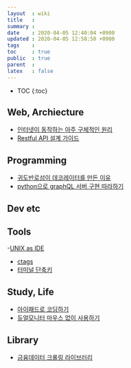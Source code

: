 ```yaml
---
layout  : wiki
title   : 
summary : 
date    : 2020-04-05 12:40:04 +0900
updated : 2020-04-05 12:58:50 +0900
tags    : 
toc     : true
public  : true
parent  : 
latex   : false
---
```

* TOC
{:toc}

## Web, Archiecture

- [인터넷이 동작하는 아주 구체적인 원리](https://parksb.github.io/article/36.html?fbclid=IwAR15UeD4WM0Z0TZ4TTjjKGIfR3qnQiXPdEKWh73_2uPaSP12Qi51QjSm-Dw)
- [Restful API 설계 가이드](https://sanghaklee.tistory.com/m/57)

## Programming

- [귀도반로섬이 데코레이터를 만든 이유](https://www.python.org/dev/peps/pep-0318/?fbclid=IwAR1GpVBs3_Jx1idcDXbN1CUI15jlk2r0qkmm6QGKKTJqLqw0omSYWE6fYj4#abstract)
- [python으로 graphQL 서버 구현 따라하기](https://jonnung.dev/graphql/2019/08/05/python-graphql-graphene-tutorial/)

## Dev etc


## Tools

-[UNIX as IDE](https://dgkim5360.tistory.com/entry/unix-as-ide-korean-translation)
- [ctags](https://bowbowbow.tistory.com/15)
- [터미널 단축키](https://superuser.com/questions/362113/how-to-delete-all-characters-after-cursor-in-shell)


## Study, Life

- [아이패드로 코딩하기](https://boxnwhis.kr/2020/01/11/coding_with_ipad.html)
- [듀얼모니터 마우스 없이 사용하기](https://github.com/8luebottle/TIL/blob/master/MacOS/switch_focus.md)


## Library

- [금융데이터 크롤링 라이브러리](https://financedata.github.io/posts/finance-data-reader-users-guide.html)

